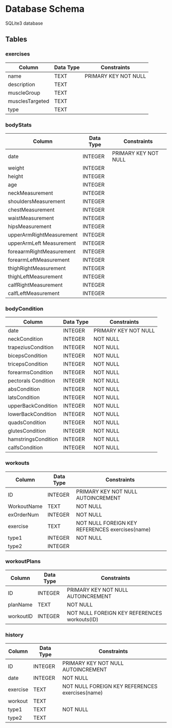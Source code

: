 # Database Schema

SQLite3 database

## Tables

### exercises

| Column | Data Type | Constraints |
| --- | --- | --- |
| name | TEXT | PRIMARY KEY NOT NULL |
| description | TEXT | |
| muscleGroup | TEXT | |
| musclesTargeted | TEXT | |
| type | TEXT | |

### bodyStats

| Column | Data Type | Constraints |
| --- | --- | --- |
| date | INTEGER | PRIMARY KEY NOT NULL |
| weight | INTEGER | |
| height | INTEGER | |
| age | INTEGER | |
| neckMeasurement | INTEGER | |
| shouldersMeasurement | INTEGER | |
| chestMeasurement | INTEGER | |
| waistMeasurement | INTEGER | |
| hipsMeasurement | INTEGER | |
| upperArmRightMeasurement | INTEGER | |
| upperArmLeft Measurement | INTEGER | |
| foreaarmRightMeasurement | INTEGER | |
| forearmLeftMeasurement | INTEGER | |
| thighRightMeasurement | INTEGER | |
| thighLeftMeasurement | INTEGER | |
| calfRightMeasurement | INTEGER | |
| calfLeftMeasurement | INTEGER | |

### bodyCondition

| Column | Data Type | Constraints |
| --- | --- | --- |
| date | INTEGER | PRIMARY KEY NOT NULL |
| neckCondition | INTEGER | NOT NULL |
| trapeziusCondition | INTEGER | NOT NULL |
| bicepsCondition | INTEGER | NOT NULL |
| tricepsCondition | INTEGER | NOT NULL |
| forearmsCondition | INTEGER | NOT NULL |
| pectorals Condition | INTEGER | NOT NULL |
| absCondition | INTEGER | NOT NULL |
| latsCondition | INTEGER | NOT NULL |
| upperBackCondition | INTEGER | NOT NULL |
| lowerBackCondition | INTEGER | NOT NULL |
| quadsCondition | INTEGER | NOT NULL |
| glutesCondition | INTEGER | NOT NULL |
| hamstringsCondition | INTEGER | NOT NULL |
| calfsCondition | INTEGER | NOT NULL |

### workouts

| Column | Data Type | Constraints |
| --- | --- | --- |
| ID | INTEGER | PRIMARY KEY NOT NULL AUTOINCREMENT |
| WorkoutName | TEXT | NOT NULL |
| exOrderNum | INTEGER | NOT NULL |
| exercise | TEXT | NOT NULL FOREIGN KEY REFERENCES exercises(name) |
| type1 | INTEGER | NOT NULL |
| type2 | INTEGER | |

### workoutPlans

| Column | Data Type | Constraints |
| --- | --- | --- |
| ID | INTEGER | PRIMARY KEY NOT NULL AUTOINCREMENT |
| planName | TEXT | NOT NULL |
| workoutID | INTEGER | NOT NULL FOREIGN KEY REFERENCES workouts(ID) |

### history

| Column | Data Type | Constraints |
| --- | --- | --- |
| ID | INTEGER | PRIMARY KEY NOT NULL AUTOINCREMENT |
| date | INTEGER | NOT NULL |
| exercise | TEXT | NOT NULL FOREIGN KEY REFERENCES exercises(name) |
| workout | TEXT | |
| type1 | TEXT | NOT NULL |
| type2 | TEXT | |

